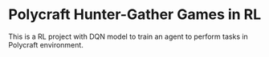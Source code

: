 # Polycraft Hunter-Gather Games in RL

This is a RL project with DQN model to train an agent to perform tasks in Polycraft environment.

